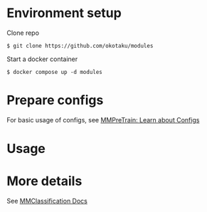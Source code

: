 # Environment setup

Clone repo

```
$ git clone https://github.com/okotaku/modules
```

Start a docker container

```
$ docker compose up -d modules
```

# Prepare configs

For basic usage of configs, see [MMPreTrain: Learn about Configs](https://mmpretrain.readthedocs.io/en/latest/user_guides/config.html)

# Usage

# More details

See [MMClassification Docs](https://mmclassification.readthedocs.io/en/1.x/)
